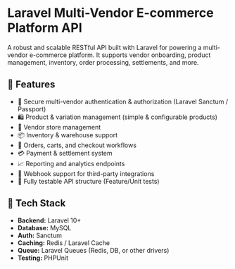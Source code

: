 # Laravel Multi-Vendor E-commerce Platform API

A robust and scalable RESTful API built with Laravel for powering a multi-vendor e-commerce platform. It supports vendor onboarding, product management, inventory, order processing, settlements, and more.

## 🚀 Features

- 🔐 Secure multi-vendor authentication & authorization (Laravel Sanctum / Passport)
- 🛍️ Product & variation management (simple & configurable products)
- 🏬 Vendor store management
- 📦 Inventory & warehouse support
- 🧾 Orders, carts, and checkout workflows
- 💳 Payment & settlement system
- 📈 Reporting and analytics endpoints
- 🔄 Webhook support for third-party integrations
- 🧪 Fully testable API structure (Feature/Unit tests)

## 🧱 Tech Stack

- **Backend:** Laravel 10+
- **Database:** MySQL
- **Auth:** Sanctum
- **Caching:** Redis / Laravel Cache
- **Queue:** Laravel Queues (Redis, DB, or other drivers)
- **Testing:** PHPUnit
